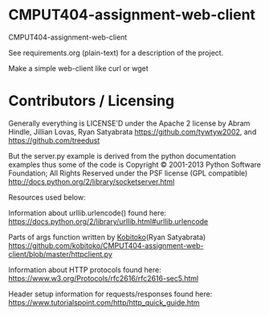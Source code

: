 CMPUT404-assignment-web-client
==============================

CMPUT404-assignment-web-client

See requirements.org (plain-text) for a description of the project.

Make a simple web-client like curl or wget

Contributors / Licensing
========================

Generally everything is LICENSE'D under the Apache 2 license by Abram Hindle, Jillian Lovas, Ryan Satyabrata
https://github.com/tywtyw2002, and https://github.com/treedust

But the server.py example is derived from the python documentation
examples thus some of the code is Copyright © 2001-2013 Python
Software Foundation; All Rights Reserved under the PSF license (GPL
compatible) http://docs.python.org/2/library/socketserver.html

Resources used below:

Information about urllib.urlencode() found here: https://docs.python.org/2/library/urllib.html#urllib.urlencode

Parts of args function written by [Kobitoko](https://github.com/kobitoko)(Ryan Satyabrata) https://github.com/kobitoko/CMPUT404-assignment-web-client/blob/master/httpclient.py

Information about HTTP protocols found here: https://www.w3.org/Protocols/rfc2616/rfc2616-sec5.html

Header setup information for requests/responses found here: https://www.tutorialspoint.com/http/http_quick_guide.htm


